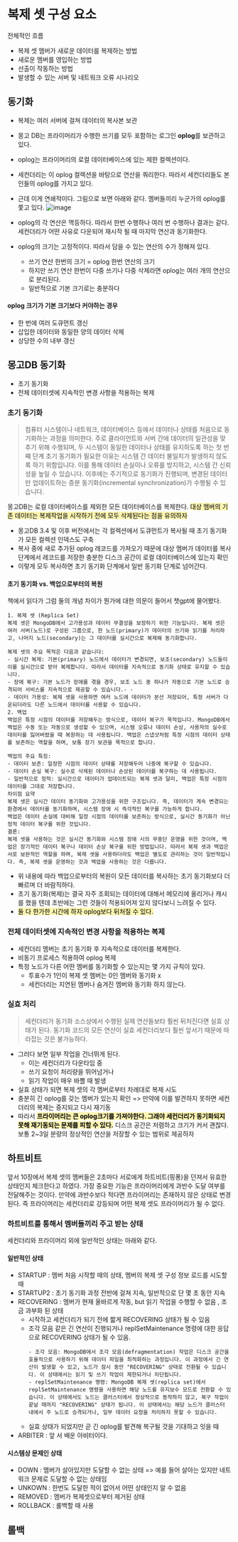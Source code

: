 # 복제 셋 구성 요소
전체적인 흐름
- 복제 셋 멤버가 새로운 데이터를 복제하는 방법
- 새로운 멤버를 영입하는 방법
- 선출이 작동하는 방법
- 발생할 수 있는 서버 및 네트워크 오류 시나리오
## 동기화
- 복제는 여러 서버에 걸쳐 데이터의 복사본 보관
- 몽고 DB는 프라이머리가 수행한 쓰기를 모두 포함하는 로그인 **oplog**를 보관하고 있다.
- oplog는 프라이머리의 로컬 데이터베이스에 있는 제한 컬렉션이다.
- 세컨더리는 이 oplog 컬렉션을 바탕으로 연산을 쿼리한다. 따라서 세컨더리들도 본인들의 oplog를 가지고 있다.
- 근데 이게 연쇄적이다. 그림으로 보면 아래와 같다. 멤버들끼리 누군가의 oplog를 쫓고 있다.
![image](https://github.com/user-attachments/assets/1054177a-243b-4c06-bc0d-5f1e383d4a77)

- oplog의 각 연산은 멱등하다. 따라서 한번 수행하나 여러 번 수행하나 결과는 같다.
  세컨더리가 어떤 사유로 다운되어 재시작 될 때 마지막 연산과 동기화한다.
- oplog의 크기는 고정적이다. 따라서 담을 수 있는 연산의 수가 정해져 있다.
  - 쓰기 연산 한번의 크기 = oplog 한번 연산의 크기
  - 하지만 쓰기 연산 한번이 다중 쓰기나 다중 삭제라면 oplog는 여러 개의 연산으로 분리된다.
  - 일반적으로 기본 크기로는 충분하다

#### oplog 크기가 기본 크기보다 커야하는 경우
- 한 번에 여러 도큐먼트 갱신
- 삽입한 데이터와 동일한 양의 데이터 삭제
- 상당한 수의 내부 갱신

## 몽고DB 동기화
- 초기 동기화
- 전체 데이터셋에 지속적인 변경 사항을 적용하는 복제
### 초기 동기화
>컴퓨터 시스템이나 네트워크, 데이터베이스 등에서 데이터나 상태를 처음으로 동기화하는 과정을 의미한다.
주로 클라이언트와 서버 간에 데이터의 일관성을 맞추기 위해 수행되며, 두 시스템이 동일한 데이터나 상태를 유지하도록 하는 첫 번째 단계
초기 동기화가 필요한 이유는 시스템 간 데이터 불일치가 발생하지 않도록 하기 위함입니다. 이를 통해 데이터 손실이나 오류를 방지하고, 시스템 간 신뢰성을 높일 수 있습니다.
이후에는 주기적으로 동기화가 진행되며, 변경된 데이터만 업데이트하는 증분 동기화(incremental synchronization)가 수행될 수 있습니다.

몽고DB는 로컬 데이터베이스를 제외한 모든 데이터베이스를 복제한다.
<mark style="background-color:#fff5b1"> 대상 멤버의 기존 데이터는 복제작업을 시작하기 전에 모두 삭제된다는 점을 유의하자</mark>

- 몽고DB 3.4 및 이후 버전에서는 각 컬렉션에서 도큐먼트가 복사될 때 초기 동기화가 모든 컬렉션 인덱스도 구축
- 복사 중에 새로 추가된 oplog 레코드를 가져오기 때문에 대상 멤버가 데이터를 복사 단계에서 레코드를 저장한 충분한 디스크 공간이 로컬 데이터베이스에 있는지 확인
- 이렇게 모두 복사하면 초기 동기화 단계에서 일반 동기화 단계로 넘어간다.

#### 초기 동기화 vs. 백업으로부터의 복원
책에서 읽다가 그럼 둘의 개념 차이가 뭔가에 대한 의문이 들어서 챗gpt에 물어봤다.
```
1. 복제 셋 (Replica Set)
복제 셋은 MongoDB에서 고가용성과 데이터 무결성을 보장하기 위한 기능입니다. 복제 셋은 여러 서버(노드)로 구성된 그룹으로, 한 노드(primary)가 데이터의 쓰기와 읽기를 처리하고, 나머지 노드(secondary)는 그 데이터를 실시간으로 복제해 동기화합니다.

복제 셋의 주요 목적은 다음과 같습니다:
- 실시간 복제: 기본(primary) 노드에서 데이터가 변경되면, 보조(secondary) 노드들이 이를 실시간으로 받아 복제합니다. 따라서 데이터를 지속적으로 동기화 상태로 유지할 수 있습니다.
- 장애 복구: 기본 노드가 장애를 겪을 경우, 보조 노드 중 하나가 자동으로 기본 노드로 승격되어 서비스를 지속적으로 제공할 수 있습니다.- -
- 데이터 가용성: 복제 셋을 사용하면 여러 노드에 데이터가 분산 저장되어, 특정 서버가 다운되더라도 다른 노드에서 데이터를 사용할 수 있습니다.
2. 백업
백업은 특정 시점의 데이터를 저장해두는 방식으로, 데이터 복구가 목적입니다. MongoDB에서 백업은 수동 또는 자동으로 생성할 수 있으며, 시스템 오류나 데이터 손상, 사용자의 실수로 데이터를 잃어버렸을 때 복원하는 데 사용됩니다. 백업은 스냅샷처럼 특정 시점의 데이터 상태를 보존하는 역할을 하며, 보통 장기 보관을 목적으로 합니다.

백업의 주요 특징:
- 데이터 보존: 일정한 시점의 데이터 상태를 저장해두어 나중에 복구할 수 있습니다.
- 데이터 손실 복구: 실수로 삭제된 데이터나 손상된 데이터를 복구하는 데 사용됩니다.
- 일반적으로 정적: 실시간으로 데이터가 업데이트되는 복제 셋과 달리, 백업은 특정 시점의 데이터를 그대로 저장합니다.
차이점 요약
복제 셋은 실시간 데이터 동기화와 고가용성을 위한 구조입니다. 즉, 데이터가 계속 변경되는 환경에서 데이터를 동기화하며, 시스템 장애 시 즉각적인 복구를 가능하게 합니다.
백업은 데이터 손실에 대비해 일정 시점의 데이터를 보존하는 방식으로, 실시간 동기화가 아닌 정적 데이터 복구를 위한 것입니다.
결론:
복제 셋을 사용하는 것은 실시간 동기화와 시스템 장애 시의 무중단 운영을 위한 것이며, 백업은 장기적인 데이터 복구나 데이터 손상 복구를 위한 방법입니다. 따라서 복제 셋과 백업은 서로 보완적인 역할을 하며, 복제 셋을 사용하더라도 백업은 별도로 관리하는 것이 일반적입니다. 즉, 복제 셋을 운영하는 것과 백업을 사용하는 것은 다릅니다.
```

- 위 내용에 따라 백업으로부터의 복원이 모든 데이터를 복사하는 초기 동기화보다 더 빠르며 더 바람직하다.
- 초기 동기화(복제)는 결국 자주 조회되는 데이터에 대해서 메모리에 올리거나 캐시를 했을 텐데 초반에는 그런 것들이 적용되어져 있지 않다보니 느려질 수 있다.
- <mark style="background-color:#fff5b1"> 둘 다 한가한 시간에 하자 oplog보다 뒤처질 수 있다.</mark>

### 전체 데이터셋에 지속적인 변경 사항을 적용하는 복제
- 세컨더리 멤버는 초기 동기화 후 지속적으로 데이터를 복제한다.
- 비동기 프로세스 적용하여 oplog 복제
- 특정 노드가 다른 어떤 멤버를 동기화할 수 있는지는 몇 가지 규칙이 있다.
  - 투표수가 1인이 복제 셋 멤버는 0인 멤버와 동기화 x
  - 세컨더리는 지연된 멤버나 숨겨진 멤버와 동기화 하지 않는다.
 
### 실효 처리
> 세컨더리가 동기화 소스상에서 수행된 실제 연산들보타 훨씬 뒤처진다면 실효 상태가 된다.
동기화 코드의 모든 연산이 실효 세컨더리보다 훨씬 앞서기 때문에 따라잡는 것은 불가능하다.

- 그러다 보면 일부 작업을 건너뛰게 된다.
  - 이는 세컨더리가 다운타임 중
  - 쓰기 요청이 처리량을 뛰어넘거나
  - 읽기 작업이 매우 바쁠 때 발생
- 실효 상태가 되면 복제 셋의 각 멤버로부터 차례대로 복제 시도
- 충분히 긴 oplog를 갖는 멤버가 있는지 확인 => 만약에 이를 발견하지 못하면 세컨더리의 복제는 중지되고 다시 재기동
- 따라서  **<mark style="background-color:#fff5b1"> 프라이머리는 큰 oplog크기를 가져야한다. 그래야 세컨더리가 동기화되지 못해 재기동되는 문제를 피할 수 있다.</mark>** 디스크 공간은 저렴하고 크기가 커서 괜찮다. 보통 2~3일 분량의 정상적인 연산을 저장할 수 있는 범위로 제공하자

## 하트비트
앞서 10장에서 복제 셋의 멤버들은 2초마다 서로에게 하트비트(핑퐁)을 던져서 유효한 상태인지 체크한다고 하였다.
가장 중요한 기능은 프라이머리에게 과반수 도달 여부를 전달해주는 것이다. 만약에 과반수보다 적다면 프라이머리는 존재하지 않은 상태로 변경된다. 즉 프라이머리는 세컨더리로 강등되며 어떤 복제 셋도 프라이머리가 될 수 없다.

### 하트비트를 통해서 멤버들끼리 주고 받는 상태
세컨더리와 프라이머리 외에 일반적인 상태는 아래와 같다.

#### 일반적인 상태
- STARTUP : 멤버 처음 시작할 때의 상태, 멤버의 복제 셋 구성 정보 로드를 시도할 때
- STARTUP2 : 초기 동기화 과정 전반에 걸쳐 지속, 일반적으로 단 몇 초 동안 지속
- RECOVERING : 멤버가 현재 올바르게 작동, but 읽기 작업을 수행할 수 없음 , 조금 과부화 된 상태
  - 시작하고 세컨더리가 되기 전에 짧게 RECOVERING 상태가 될 수 있음
  - 조각 모음 같은 긴 연산이 진행되거나 replSetMaintenance 명령에 대한 응답으로  RECOVERING 상태가 될 수 있음.
      ```
      - 조각 모음: MongoDB에서 조각 모음(defragmentation) 작업은 디스크 공간을 효율적으로 사용하기 위해 데이터 파일을 최적화하는 과정입니다. 이 과정에서 긴 연산이 발생할 수 있고, 노드가 잠시 동안 "RECOVERING" 상태로 전환될 수 있습니다. 이 상태에서는 읽기 및 쓰기 작업이 제한되거나 차단됩니다.
      - replSetMaintenance 명령: MongoDB 복제 셋(replica set)에서 replSetMaintenance 명령을 사용하면 해당 노드를 유지보수 모드로 전환할 수 있습니다. 이 상태에서도 노드는 클러스터에서 정상적으로 동작하지 않고, 복구 작업이 끝날 때까지 "RECOVERING" 상태가 됩니다. 이 상태에서는 해당 노드가 클러스터 내에서 주 노드로 승격되거나, 일부 데이터 요청을 처리하지 못할 수 있습니다.
      ```
  - 실효 상태가 되었지만 곧 긴 oplog를 발견해 복구될 것을 기대하고 잇을 때
- ARBITER : 앞 서 배운 아비터이다.
#### 시스템상 문제인 상태
- DOWN : 멤버가 살아있지만 도달할 수 없는 상태 => 예를 들어 살아는 있지만 네트워크 문제로 도달할 수 없는 상태임
- UNKOWN : 한번도 도달한 적이 없어서 어떤 상태인지 알 수 없음
- REMOVED : 멤버가 복제셋으로부터 제거된 상태
- ROLLBACK : 롤백할 때 사용

## 롤백

